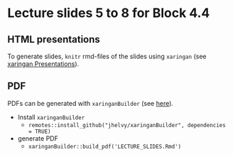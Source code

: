 # Lecture slides 5 to 8 for Block 4.4


## HTML presentations

To generate slides, `knitr` rmd-files of the slides using `xaringan` (see [xaringan Presentations](https://bookdown.org/yihui/rmarkdown/xaringan.html)).


## PDF

PDFs can be generated with `xaringanBuilder` (see [here](https://jhelvy.github.io/xaringanBuilder/)).

* Install `xaringanBuilder`
  * `remotes::install_github("jhelvy/xaringanBuilder", dependencies = TRUE)`
* generate PDF
  * `xaringanBuilder::build_pdf('LECTURE_SLIDES.Rmd')`

